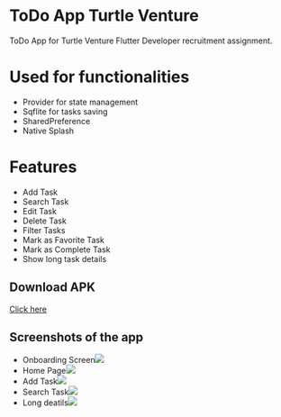 # ToDo App Turtle Venture

ToDo App for Turtle Venture Flutter Developer recruitment assignment.
# Used for functionalities
* Provider for state management
* Sqflite for tasks saving
* SharedPreference
* Native Splash 
# Features
* Add Task
* Search Task
* Edit Task
* Delete Task
* Filter Tasks
* Mark as Favorite Task
* Mark as Complete Task
* Show long task details
## Download APK
<a id="raw-url" href="https://drive.google.com/uc?export=download&id=1YAM2YPNsmHLTusXMZkDllq8Ocp8ek6Fr-">Click here</a>
## Screenshots of the app
* Onboarding Screen![](https://drive.google.com/uc?export=download&id=10dvKuuNFKYcJr3Z4sffoImRrAUW4wLj-)
* Home Page![](https://drive.google.com/uc?export=download&id=1NGp9l_S_rhsbXY3Wg1_deneqhiJCGd21)
* Add Task![](https://drive.google.com/uc?export=download&id=1eNeHERu_flCCV-Xab7bR5l0IM5UneI5W)
* Search Task![](https://drive.google.com/uc?export=download&id=1k8wrhza17wZIYmsoVxgYz0gqYqXqHPgm)
* Long deatils![](https://drive.google.com/uc?export=download&id=1NzOUkG-hvHhXRdIP39uCJeIVxnpYjT_L)

